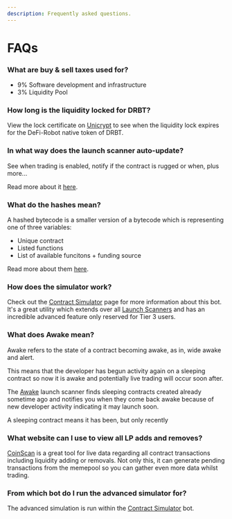 ```yaml
---
description: Frequently asked questions.
---
```


# FAQs

### What are buy & sell taxes used for?

* 9% Software development and infrastructure&#x20;
* 3% Liquidity Pool

### How long is the liquidity locked for DRBT?

View the lock certificate on [Unicrypt](https://app.unicrypt.network/amm/uni-v2/pair/0x032896B951991C5977b4e34e49BbC487e70B61AD) to see when the liquidity lock expires for the DeFi-Robot native token of DRBT.

### In what way does the launch scanner auto-update?

See when trading is enabled, notify if the contract is rugged or when, plus more...

Read more about it [here](https://docs.defirobot.org/what-are-the-utilities/launch-scanners#live-updates).

### What do the hashes mean?

A hashed bytecode is a smaller version of a bytecode which is representing one of three variables:

* Unique contract&#x20;
* Listed functions
* List of available funcitons + funding source

Read more about them [here](https://docs.defirobot.org/what-are-the-utilities/launch-scanners#search-hashes).

### How does the simulator work?

Check out the [Contract Simulator](../utilities/analysis-tools/contract-simulator/) page for more information about this bot. It's a great utility which extends over all [Launch Scanners](../utilities/launch-scanners/) and has an incredible advanced feature only reserved for Tier 3 users.

### What does Awake mean?

Awake refers to the state of a contract becoming awake, as in, wide awake and alert.&#x20;

This means that the developer has begun activity again on a sleeping contract so now it is awake and potentially live trading will occur soon after.

The [Awake](../utilities/launch-scanners/awake.md) launch scanner finds sleeping contracts created already sometime ago and notifies you when they come back awake because of new developer activity indicating it may launch soon.&#x20;

A sleeping contract means it has been, but only recently

### What website can I use to view all LP adds and removes?

[CoinScan](../misc-tools/coinscan.md) is a great tool for live data regarding all contract transactions including liquidity adding or removals. Not only this, it can generate pending transactions from the memepool so you can gather even more data whilst trading.

### From which bot do I run the advanced simulator for?

The advanced simulation is run within the [Contract Simulator](../utilities/analysis-tools/contract-simulator/) bot.
